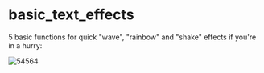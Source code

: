 # basic_text_effects

5 basic functions for quick "wave", "rainbow" and "shake" effects if you're in a hurry:

![54564](https://user-images.githubusercontent.com/52144406/171696842-7ce21038-581e-4df2-a4ce-6a815e222421.gif)
